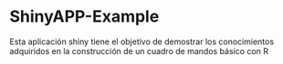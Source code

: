 # ShinyAPP-Example
Esta aplicación shiny tiene el objetivo de demostrar  los conocimientos adquiridos en la construcción de un cuadro de mandos básico con R

